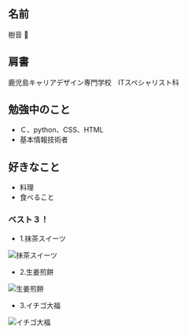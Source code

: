 ## 名前
樹音 🍩
## 肩書
鹿児島キャリアデザイン専門学校　ITスペシャリスト科
## 勉強中のこと
- Ｃ、python、CSS、HTML
- 基本情報技術者
## 好きなこと
- 料理
- 食べること<br>

### ベスト３！
- 1.抹茶スイーツ
 
    
![抹茶スイーツ](https://as2.ftcdn.net/v2/jpg/02/21/59/91/1000_F_221599134_44pSQVEXcKTo18kgT6ktPkIoNkJZXdHS.jpg)



  - 2.生姜煎餅

  
![生姜煎餅](https://t4.ftcdn.net/jpg/04/90/83/83/240_F_490838351_Jcc9kbrJqlFilD8kqJwL6S18jcR0WpqN.jpg) 





  - 3.イチゴ大福

    
![イチゴ大福](https://t3.ftcdn.net/jpg/04/63/33/54/240_F_463335407_yoQA76O3wymfRw7e84xkidmJBa0hyfx3.jpg)



  

<!--
**June202325/June202325** is a ✨ _special_ ✨ repository because its `README.md` (this file) appears on your GitHub profile.

Here are some ideas to get you started:

- 🔭 I’m currently working on ...
- 🌱 I’m currently learning ...
- 👯 I’m looking to collaborate on ...
- 🤔 I’m looking for help with ...
- 💬 Ask me about ...
- 📫 How to reach me: ...
- 😄 Pronouns: ...
- ⚡ Fun fact: ...
-->
